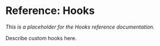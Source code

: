 # Reference: Hooks

_This is a placeholder for the Hooks reference documentation._

Describe custom hooks here.
